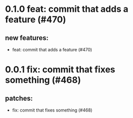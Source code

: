 # 0.1.0 feat: commit that adds a feature (#470)

## new features:
* feat: commit that adds a feature (#470)

# 0.0.1 fix: commit that fixes something (#468)

## patches:
* fix: commit that fixes something (#468)

